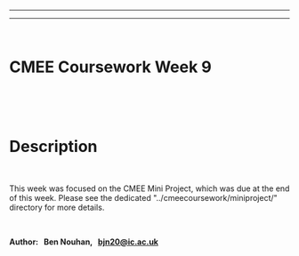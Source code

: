 
---
---
<br/>

# **CMEE Coursework Week 9** 



<br/><br/><br/>


# Description
<br/>


This week was focused on the CMEE Mini Project, which was due at the end of this week. Please see the dedicated "../cmeecoursework/miniproject/" directory for more details.
  
<br/>

**Author: &nbsp; Ben Nouhan, &nbsp; bjn20@ic.ac.uk**
<br/><br/>


<br/><br/><br/>

